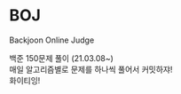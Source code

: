 # BOJ
Backjoon Online Judge 

백준 150문제 풀이 (21.03.08~)                    
매일 알고리즘별로 문제를 하나씩 풀어서 커밋하쟈!                      
화이티잉!                                    
